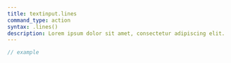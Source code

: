 ```yaml
---
title: textinput.lines
command_type: action
syntax: .lines()
description: Lorem ipsum dolor sit amet, consectetur adipiscing elit.
---
```


```javascript
// example
```